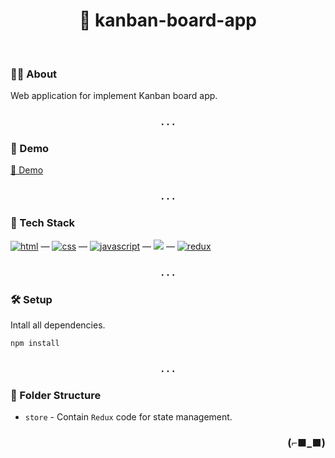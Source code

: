 <h1 align="center">📑 kanban-board-app</h1>

<br>

### 👨‍💻 About

Web application for implement Kanban board app.

<h3 align="center">. . .</h3>

### 🚀 Demo

[🔗 Demo](https://kanban-board-web-app.netlify.app/)

<h3 align="center">. . .</h3>

### 🧰 Tech Stack

[<img alt="html" src="https://img.shields.io/badge/HTML-239120?style=for-the-badge&logo=html5&logoColor=white" />](https://developer.mozilla.org/en-US/docs/Web/HTML) — 
[<img alt="css" src="https://img.shields.io/badge/CSS-1572B6?style=for-the-badge&logo=css3&logoColor=white" />](https://developer.mozilla.org/en-US/docs/Web/CSS) —
[<img alt="javascript" src="https://img.shields.io/badge/JavaScript-323330?style=for-the-badge&logo=javascript&logoColor=F7DF1E" />](https://developer.mozilla.org/en-US/docs/Web/javascript) —
[<img src="https://img.shields.io/badge/react%20-%2320232a.svg?&style=for-the-badge&logo=react&logoColor=%2361DAFB" />](https://reactjs.org/) —
[<img alt="redux" src="https://img.shields.io/badge/Redux-593D88?style=for-the-badge&logo=redux&logoColor=white" />](https://redux.js.org/)

<h3 align="center">. . .</h3>

### 🛠 Setup

Intall all dependencies.

`npm install`

<h3 align="center">. . .</h3>

### 📂 Folder Structure

- `store` - Contain `Redux` code for state management.

<h3 align="right">(⌐■_■)</h3>
